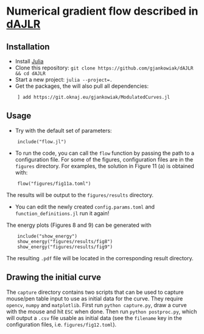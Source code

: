 # Numerical gradient flow described in [dAJLR][preprint]

## Installation

- Install [Julia](https://julialang.org/)
- Clone this repository: `git clone https://github.com/gjankowiak/dAJLR && cd dAJLR`
- Start a new project: `julia --project=.`
- Get the packages, the will also pull all dependencies:
```
    ] add https://git.oknaj.eu/gjankowiak/ModulatedCurves.jl
```

## Usage

- Try with the default set of parameters:
```
    include("flow.jl")
```

- To run the code, you can call the `flow` function by passing the path to a configuration file. For some of the figures, configuration files are in the `figures` directory. For examples, the solution in Figure 11 (a) is obtained with:
```
    flow("figures/fig11a.toml")
```
The results will be output to the `figures/results` directory.

- You can edit the newly created `config.params.toml` and `function_definitions.jl` run it again!

The energy plots (Figures 8 and 9) can be generated with
```
    include("show_energy")
    show_energy("figures/results/fig8")
    show_energy("figures/results/fig9")
```
The resulting `.pdf` file will be located in the corresponding result directory.


## Drawing the initial curve

The `capture` directory contains two scripts that can be used to capture mouse/pen table input to use as initial data for the curve. They require `opencv`, `numpy` and `matplotlib`. 
First run `python capture.py`, draw a curve with the mouse and hit `ESC` when done. Then run `python postproc.py`, which will output a `.csv` file usable as initial data
(see the `filename` key in the configuration files, i.e. `figures/fig12.toml`).

[preprint]: https://arxiv.org/abs/2308.01151
